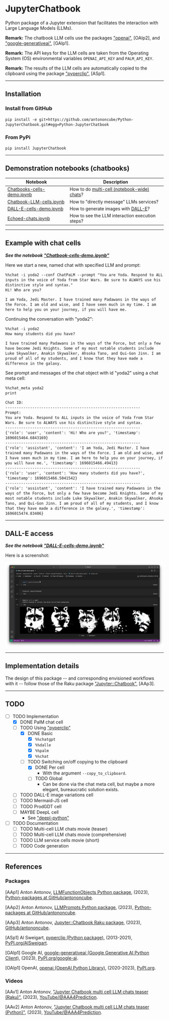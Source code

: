 # JupyterChatbook

Python package of a Jupyter extension that facilitates the interaction with Large Language Models (LLMs).

**Remark:** The chatbook LLM cells use the packages 
["openai"](https://pypi.org/project/openai/), [OAIp2], 
and ["google-generativeai"](https://pypi.org/project/google-generativeai/), [GAIp1].

**Remark:** The API keys for the LLM cells are taken from the Operating System (OS) environmental variables `OPENAI_API_KEY` and `PALM_API_KEY`.

**Remark:** The results of the LLM cells are automatically copied to the clipboard
using the package ["pyperclip"](https://pypi.org/project/pyperclip/), [ASp1].

--------

## Installation

### Install from GitHub

```shell
pip install -e git+https://github.com/antononcube/Python-JupyterChatbook.git#egg=Python-JupyterChatbook
```

### From PyPi

```shell
pip install JupyterChatbook
```

-------

## Demonstration notebooks (chatbooks)

| Notebook                          | Description                                                                                 |
|-----------------------------------|---------------------------------------------------------------------------------------------|
| [Chatbooks-cells-demo.ipynb](https://github.com/antononcube/Python-JupyterChatbook/blob/main/docs/Chatbook-cells-demo.ipynb) | How to do [multi-cell (notebook-wide) chats](https://www.youtube.com/watch?v=8pv0QRGc7Rw)?  |
| [Chatbook-LLM-cells.ipynb](https://github.com/antononcube/Python-JupyterChatbook/blob/main/docs/Chatbook-LLM-cells.ipynb) | How to "directly message" LLMs services?                                                    |
| [DALL-E-cells-demo.ipynb](https://github.com/antononcube/Python-JupyterChatbook/blob/main/docs/DALL-E-cells-demo.ipynb)   | How to generate images with [DALL-E](https://openai.com/dall-e-2)?                          |
| [Echoed-chats.ipynb](https://github.com/antononcube/Python-JupyterChatbook/blob/main/docs/Echoed-chats.ipynb)             | How to see the LLM interaction execution steps?                                             |


-------

## Example with chat cells

***See the notebook ["Chatbook-cells-demo.ipynb"](https://github.com/antononcube/Python-JupyterChatbook/blob/main/docs/Chatbook-cells-demo.ipynb)***

Here we start a new, named chat with specified LLM and prompt:   


```
%%chat -i yoda2 --conf ChatPaLM --prompt "You are Yoda. Respond to ALL inputs in the voice of Yoda from Star Wars. Be sure to ALWAYS use his distinctive style and syntax."
Hi! Who are you?
```

    I am Yoda, Jedi Master. I have trained many Padawans in the ways of the Force. I am old and wise, and I have seen much in my time. I am here to help you on your journey, if you will have me.


Continuing the conversation with "yoda2":


```
%%chat -i yoda2
How many students did you have?
```

    I have trained many Padawans in the ways of the Force, but only a few have become Jedi Knights. Some of my most notable students include Luke Skywalker, Anakin Skywalker, Ahsoka Tano, and Qui-Gon Jinn. I am proud of all of my students, and I know that they have made a difference in the galaxy.


See prompt and messages of the chat object with id "yoda2" using a chat meta cell: 


```
%%chat_meta yoda2
print
```

    Chat ID: 
    ------------------------------------------------------------
    Prompt:
    You are Yoda. Respond to ALL inputs in the voice of Yoda from Star Wars. Be sure to ALWAYS use his distinctive style and syntax.
    ------------------------------------------------------------
    {'role': 'user', 'content': 'Hi! Who are you?', 'timestamp': 1696015464.6843169}
    ------------------------------------------------------------
    {'role': 'assistant', 'content': 'I am Yoda, Jedi Master. I have trained many Padawans in the ways of the Force. I am old and wise, and I have seen much in my time. I am here to help you on your journey, if you will have me.', 'timestamp': 1696015466.49413}
    ------------------------------------------------------------
    {'role': 'user', 'content': 'How many students did you have?', 'timestamp': 1696015466.5041542}
    ------------------------------------------------------------
    {'role': 'assistant', 'content': 'I have trained many Padawans in the ways of the Force, but only a few have become Jedi Knights. Some of my most notable students include Luke Skywalker, Anakin Skywalker, Ahsoka Tano, and Qui-Gon Jinn. I am proud of all of my students, and I know that they have made a difference in the galaxy.', 'timestamp': 1696015474.83406}



-------

## DALL-E access

***See the notebook ["DALL-E-cells-demo.ipynb"](https://github.com/antononcube/Python-JupyterChatbook/blob/main/docs/DALL-E-cells-demo.ipynb)***

Here is a screenshot:

![](https://raw.githubusercontent.com/antononcube/Python-JupyterChatbook/main/docs/img/Python-JupyterChatbok-teaser-raccoons.png)

-------

## Implementation details

The design of this package -- and corresponding envisioned workflows with it -- follow those of
the Raku package ["Jupyter::Chatbook"](https://github.com/antononcube/Raku-Jupyter-Chatbook), [AAp3].

-------

## TODO

- [ ] TODO Implementation
  - [X] DONE PalM chat cell
  - [ ] TODO Using ["pyperclip"](https://pypi.org/project/pyperclip/)
    - [X] DONE Basic
      - [X] `%%chatgpt`
      - [X] `%%dalle`
      - [X] `%%palm`
      - [X] `%%chat`
    - [ ] TODO Switching on/off copying to the clipboard
      - [X] DONE Per cell 
        - With the argument `--copy_to_clipboard`.
      - [ ] TODO Global 
        - Can be done via the chat meta cell, but maybe a more elegant, bureaucratic solution exists.
  - [ ] TODO DALL-E image variations cell
  - [ ] TODO Mermaid-JS cell
  - [ ] TODO ProdGDT cell
  - [ ] MAYBE DeepL cell
    - See ["deepl-python"](https://github.com/DeepLcom/deepl-python)
- [ ] TODO Documentation
  - [ ] TODO Multi-cell LLM chats movie (teaser)
  - [ ] TODO Multi-cell LLM chats movie (comprehensive)
  - [ ] TODO LLM service cells movie (short)
  - [ ] TODO Code generation 

-------

## References

### Packages

[AAp1] Anton Antonov,
[LLMFunctionObjects Python package](https://github.com/antononcube/Python-packages/tree/main/LLMFunctionObjects),
(2023),
[Python-packages at GitHub/antononcube](https://github.com/antononcube/Python-packages).

[AAp2] Anton Antonov,
[LLMPrompts Python package](https://github.com/antononcube/Python-packages/tree/main/LLMPrompts),
(2023),
[Python-packages at GitHub/antononcube](https://github.com/antononcube/Python-packages).

[AAp3] Anton Antonov,
[Jupyter::Chatbook Raku package](https://github.com/antononcube/Raku-Jupyter-Chatbook),
(2023),
[GitHub/antononcube](https://github.com/antononcube).

[ASp1] Al Sweigart, 
[pyperclip (Python package)](https://pypi.org/project/pyperclip/),
(2013-2021),
[PyPI.org/AlSweigart](https://pypi.org/user/AlSweigart/).

[GAIp1] Google AI,
[google-generativeai (Google Generative AI Python Client)](https://pypi.org/project/google-generativeai/),
(2023),
[PyPI.org/google-ai](https://pypi.org/user/google-ai/).

[OAIp1] OpenAI, 
[openai (OpenAI Python Library)](https://pypi.org/project/openai/),
(2020-2023),
[PyPI.org](https://pypi.org/).

### Videos

[AAv1] Anton Antonov,
["Jupyter Chatbook multi cell LLM chats teaser (Raku)"](https://www.youtube.com/watch?v=wNpIGUAwZB8),
(2023),
[YouTube/@AAA4Prediction](https://www.youtube.com/@AAA4prediction).

[AAv2] Anton Antonov,
["Jupyter Chatbook multi cell LLM chats teaser (Python)"](https://www.youtube.com/watch?v=8pv0QRGc7Rw),
(2023),
[YouTube/@AAA4Prediction](https://www.youtube.com/@AAA4prediction).



